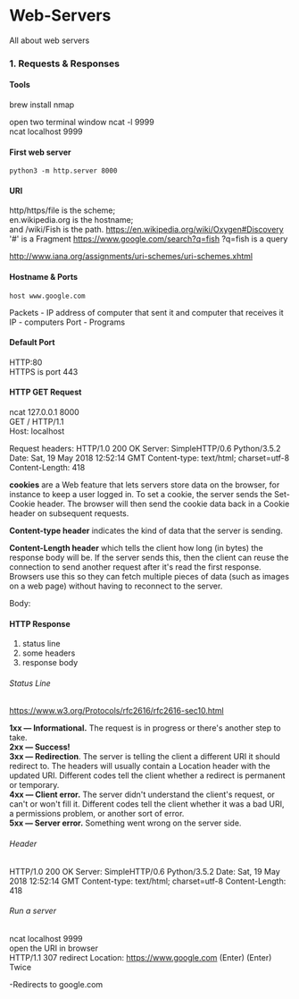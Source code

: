 # Web-Servers
All about web servers

### 1. Requests & Responses

#### Tools

brew install nmap  

open two terminal window
ncat -l 9999  
ncat localhost 9999

#### First web server  
```
python3 -m http.server 8000
```

#### URI  

http/https/file is the scheme;  
en.wikipedia.org is the hostname;  
and /wiki/Fish is the path.
https://en.wikipedia.org/wiki/Oxygen#Discovery
'#' is a Fragment
https://www.google.com/search?q=fish
?q=fish is a query

http://www.iana.org/assignments/uri-schemes/uri-schemes.xhtml

#### Hostname & Ports
```
host www.google.com
```

Packets - IP address of computer that sent it and computer that receives it
IP - computers
Port - Programs


#### Default Port
HTTP:80  
HTTPS is port 443

#### HTTP GET Request

ncat 127.0.0.1 8000  
GET / HTTP/1.1  
Host: localhost

Request headers:
HTTP/1.0 200 OK
Server: SimpleHTTP/0.6 Python/3.5.2
Date: Sat, 19 May 2018 12:52:14 GMT
Content-type: text/html; charset=utf-8
Content-Length: 418

**cookies** are a Web feature that lets servers store data on the browser, for instance to keep a user logged in. To set a cookie, the server sends the Set-Cookie header. The browser will then send the cookie data back in a Cookie header on subsequent requests.

**Content-type header** indicates the kind of data that the server is sending.

**Content-Length header** which tells the client how long (in bytes) the response body will be.
If the server sends this, then the client can reuse the connection to send another request after it's read the first response. Browsers use this so they can fetch multiple pieces of data (such as images on a web page) without having to reconnect to the server.



Body:

<!DOCTYPE HTML PUBLIC "-//W3C//DTD HTML 4.01//EN" "http://www.w3.org/TR/html4/strict.dtd">  
<html>
</html>

#### HTTP Response

<ol>
<li>status line
<li>some headers
<li>response body
</ol>

######  Status Line

https://www.w3.org/Protocols/rfc2616/rfc2616-sec10.html

<b>1xx — Informational.</b> The request is in progress or there's another step to take.  
<b>2xx — Success!</b>  
<b>3xx — Redirection</b>. The server is telling the client a different URI it should redirect to. The headers will usually contain a Location header with the updated URI.   Different codes tell the client whether a redirect is permanent or temporary.  
<b>4xx — Client error.</b> The server didn't understand the client's request, or can't or won't fill it. Different codes tell the client whether it was a bad URI, a permissions problem, or another sort of error.  
<b>5xx — Server error.</b> Something went wrong on the server side.  

######  Header

HTTP/1.0 200 OK
Server: SimpleHTTP/0.6 Python/3.5.2
Date: Sat, 19 May 2018 12:52:14 GMT
Content-type: text/html; charset=utf-8
Content-Length: 418

######  Run a server
 ncat localhost 9999  
 open the URI in browser  
 HTTP/1.1 307 redirect
Location: https://www.google.com
(Enter)
(Enter) Twice

-Redirects to google.com
